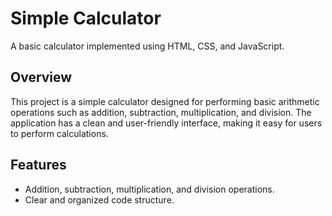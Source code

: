 # Simple Calculator

A basic calculator implemented using HTML, CSS, and JavaScript.

## Overview

This project is a simple calculator designed for performing basic arithmetic operations such as addition, subtraction, multiplication, and division. The application has a clean and user-friendly interface, making it easy for users to perform calculations.

## Features

- Addition, subtraction, multiplication, and division operations.
- Clear and organized code structure.
